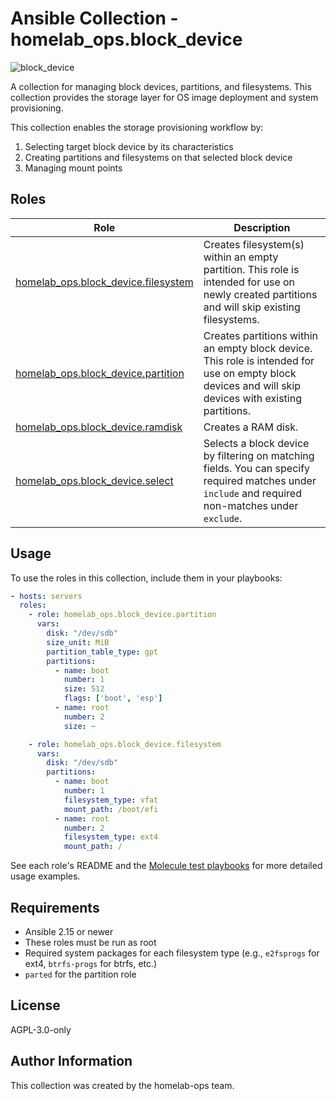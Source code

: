# Ansible Collection - homelab_ops.block_device

![block_device](https://github.com/ppat/homelab-ops-ansible/actions/workflows/test-block_device.yaml/badge.svg)

A collection for managing block devices, partitions, and filesystems. This collection provides the storage layer for OS image deployment and system provisioning.

This collection enables the storage provisioning workflow by:

1. Selecting target block device by its characteristics
2. Creating partitions and filesystems on that selected block device
3. Managing mount points

## Roles

| Role | Description |
| --- | --- |
| [homelab_ops.block_device.filesystem](roles/filesystem/) | Creates filesystem(s) within an empty partition. This role is intended for use on newly created partitions and will skip existing filesystems. |
| [homelab_ops.block_device.partition](roles/partition/) | Creates partitions within an empty block device. This role is intended for use on empty block devices and will skip devices with existing partitions. |
| [homelab_ops.block_device.ramdisk](roles/ramdisk/) | Creates a RAM disk. |
| [homelab_ops.block_device.select](roles/select/) | Selects a block device by filtering on matching fields. You can specify required matches under `include` and required non-matches under `exclude`. |

## Usage

To use the roles in this collection, include them in your playbooks:

```yaml
- hosts: servers
  roles:
    - role: homelab_ops.block_device.partition
      vars:
        disk: "/dev/sdb"
        size_unit: MiB
        partition_table_type: gpt
        partitions:
          - name: boot
            number: 1
            size: 512
            flags: ['boot', 'esp']
          - name: root
            number: 2
            size: ~

    - role: homelab_ops.block_device.filesystem
      vars:
        disk: "/dev/sdb"
        partitions:
          - name: boot
            number: 1
            filesystem_type: vfat
            mount_path: /boot/efi
          - name: root
            number: 2
            filesystem_type: ext4
            mount_path: /
```

See each role's README and the [Molecule test playbooks](molecule/) for more detailed usage examples.

## Requirements

- Ansible 2.15 or newer
- These roles must be run as root
- Required system packages for each filesystem type (e.g., `e2fsprogs` for ext4, `btrfs-progs` for btrfs, etc.)
- `parted` for the partition role

## License

AGPL-3.0-only

## Author Information

This collection was created by the homelab-ops team.
